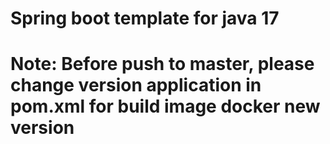 
# Spring boot template for java 17

# Note: Before push to master, please change version application in pom.xml for build image docker new version

